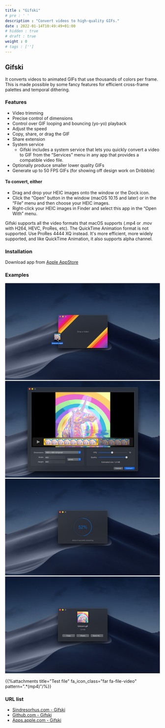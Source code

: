 ```yaml
---
title : "Gifski"
# pre : ' '
description : "Convert videos to high-quality GIFs."
date : 2022-01-14T10:49:49+01:00
# hidden : true
# draft : true
weight : 0
# tags : ['']
---
```


## Gifski

It converts videos to animated GIFs that use thousands of colors per frame. This is made possible by some fancy features for efficient cross-frame palettes and temporal dithering.

### Features

* Video trimming
* Precise control of dimensions
* Control over GIF looping and bouncing (yo-yo) playback
* Adjust the speed
* Copy, share, or drag the GIF
* Share extension
* System service
  * Gifski includes a system service that lets you quickly convert a video to GIF from the “Services” menu in any app that provides a compatible video file.
* Optionally produce smaller lower quality GIFs
* Generate up to 50 FPS GIFs (for showing off design work on Dribbble)

#### To convert, either

* Drag and drop your HEIC images onto the window or the Dock icon.
* Click the “Open” button in the window (macOS 10.15 and later) or in the “File” menu and then choose your HEIC images.
* Right-click your HEIC images in Finder and select this app in the “Open With” menu.

Gifski supports all the video formats that macOS supports (.mp4 or .mov with H264, HEVC, ProRes, etc). The QuickTime Animation format is not supported. Use ProRes 4444 XQ instead. It's more efficient, more widely supported, and like QuickTime Animation, it also supports alpha channel.

### Installation

Download app from [Apple AppStore](https://apps.apple.com/us/app/gifski/id1351639930?l=en&mt=12)

### Examples

![example](images/example1.jpeg)
![example](images/example2.jpeg)
![example](images/example3.jpeg)
![example](images/example4.jpeg)

{{%attachments title="Test file" fa_icon_class="far fa-file-video" pattern=".*(mp4)"/%}}

### URL list

* [Sindresorhus.com - Gifski](https://sindresorhus.com/gifski)
* [Github.com - Gifski](https://github.com/sindresorhus/Gifski)
* [Apps.apple.com - Gifski](https://apps.apple.com/us/app/gifski/id1351639930?l=en&mt=12)
